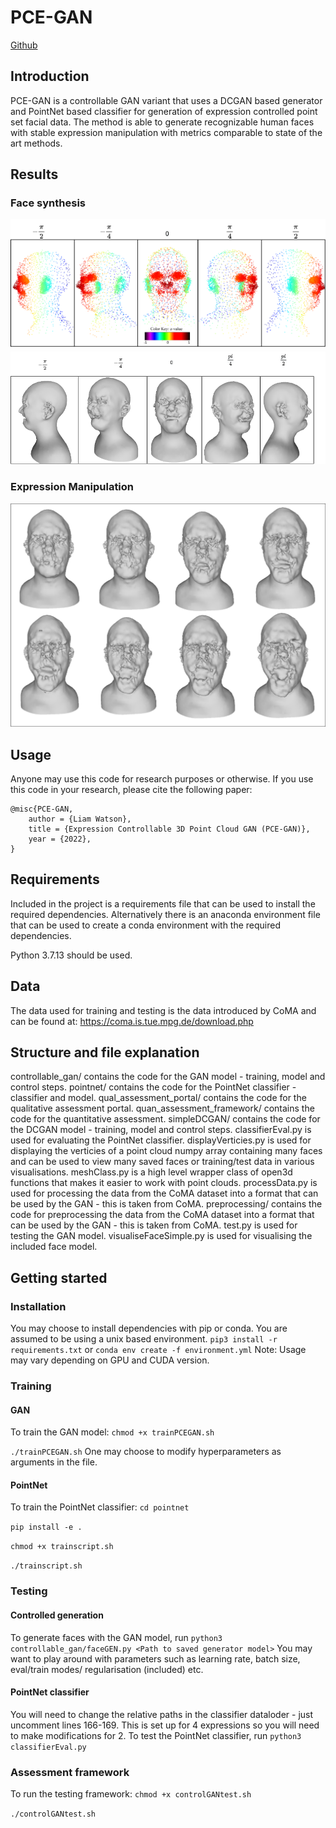 # PCE-GAN 
[Github](https://github.com/Liam-Watson/PCE-GAN)
## Introduction
PCE-GAN is a controllable GAN variant that uses a DCGAN based generator and PointNet based classifier for generation of expression controlled point set facial data. 
The method is able to generate recognizable human faces with stable expression manipulation with metrics comparable to state of the art methods.
## Results

### Face synthesis
![pcface](results/pcbaseline.drawio.png)
![surfacerecon](results/facebaseline.png)
### Expression Manipulation
![expression](results/mOpenExpression2.drawio.png)
## Usage
Anyone may use this code for research purposes or otherwise. If you use this code in your research, please cite the following paper:
```
@misc{PCE-GAN,
    author = {Liam Watson},
    title = {Expression Controllable 3D Point Cloud GAN (PCE-GAN)},
    year = {2022},
}
```
## Requirements
Included in the project is a requirements file that can be used to install the required dependencies.
Alternatively there is an anaconda environment file that can be used to create a conda environment with the required dependencies.

Python 3.7.13 should be used.

## Data
The data used for training and testing is the data introduced by CoMA and can be found at: https://coma.is.tue.mpg.de/download.php

## Structure and file explanation
controllable_gan/ contains the code for the GAN model - training, model and control steps.
pointnet/ contains the code for the PointNet classifier - classifier and model.
qual_assessment_portal/ contains the code for the qualitative assessment portal.
quan_assessment_framework/ contains the code for the quantitative assessment.
simpleDCGAN/ contains the code for the DCGAN model - training, model and control steps.
classifierEval.py is used for evaluating the PointNet classifier.
displayVerticies.py is used for displaying the verticies of a point cloud numpy array containing many faces and can be used to view many saved faces or training/test data in various visualisations.
meshClass.py is a high level wrapper class of open3d functions that makes it easier to work with point clouds.
processData.py is used for processing the data from the CoMA dataset into a format that can be used by the GAN - this is taken from CoMA.
preprocessing/ contains the code for preprocessing the data from the CoMA dataset into a format that can be used by the GAN - this is taken from CoMA.
test.py is used for testing the GAN model.
visualiseFaceSimple.py is used for visualising the included face model.

## Getting started 
### Installation 
You may choose to install dependencies with pip or conda. 
You are assumed to be using a unix based environment. 
`pip3 install -r requirements.txt` or `conda env create -f environment.yml`
Note: Usage may vary depending on GPU and CUDA version.
### Training
#### GAN 
To train the GAN model:
`chmod +x trainPCEGAN.sh`

`./trainPCEGAN.sh` One may choose to modify hyperparameters as arguments in the file. 

#### PointNet
To train the PointNet classifier:
`cd pointnet` 

`pip install -e .` 

`chmod +x trainscript.sh` 

`./trainscript.sh` 

### Testing
#### Controlled generation
To generate faces with the GAN model, run `python3 controllable_gan/faceGEN.py <Path to saved generator model>`
You may want to play around with parameters such as learning rate, batch size, eval/train modes/ regularisation (included) etc.
#### PointNet classifier
You will need to change the relative paths in the classifier dataloder - just uncomment lines 166-169.
This is set up for 4 expressions so you will need to make modifications for 2. 
To test the PointNet classifier, run `python3 classifierEval.py`

### Assessment framework
To run the testing framework:
`chmod +x controlGANtest.sh` 

`./controlGANtest.sh`



